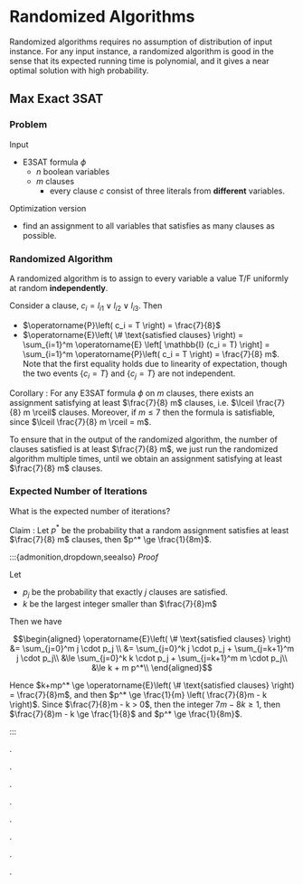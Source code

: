 # Randomized Algorithms

Randomized algorithms requires no assumption of distribution of input instance. For any input instance, a randomized algorithm is good in the sense that its expected running time is polynomial, and it gives a near optimal solution with high probability.


## Max Exact 3SAT

### Problem

Input
- E3SAT formula $\phi$
  - $n$ boolean variables
  - $m$ clauses
    - every clause $c$ consist of three literals from **different** variables.

Optimization version
- find an assignment to all variables that satisfies as many clauses as possible.

### Randomized Algorithm

A randomized algorithm is to assign to every variable a value T/F uniformly at random **independently**.

Consider a clause, $c_i = l_{i1} \vee l_{i2} \vee l_{i3}$. Then
- $\operatorname{P}\left( c_i = T \right) = \frac{7}{8}$
- $\operatorname{E}\left( \# \text{satisfied clauses}  \right) = \sum_{i=1}^m \operatorname{E} \left[ \mathbb{I} (c_i = T) \right] = \sum_{i=1}^m \operatorname{P}\left( c_i = T \right) = \frac{7}{8} m$. Note that the first equality holds due to linearity of expectation, though the two events $\left\{ c_i = T \right\}$ and $\left\{ c_j= T \right\}$ are not independent.


Corollary
: For any E3SAT formula $\phi$  on $m$ clauses, there exists an assignment satisfying at least $\frac{7}{8} m$ clauses, i.e. $\lceil \frac{7}{8} m \rceil$ clauses. Moreover, if $m\le 7$ then the formula is satisfiable, since $\lceil \frac{7}{8} m \rceil = m$.

To ensure that in the output of the randomized algorithm, the number of clauses satisfied is at least $\frac{7}{8} m$, we just run the randomized algorithm multiple times, until we obtain an assignment satisfying at least $\frac{7}{8} m$ clauses.

### Expected Number of Iterations

What is the expected number of iterations?

Claim
: Let $p^*$ be the probability that a random assignment satisfies at least $\frac{7}{8} m$ clauses, then $p^* \ge \frac{1}{8m}$.

:::{admonition,dropdown,seealso} *Proof*

Let

- $p_j$ be the probability that exactly $j$ clauses are satisfied.
- $k$ be the largest integer smaller than $\frac{7}{8}m$

Then we have


$$\begin{aligned}
\operatorname{E}\left( \# \text{satisfied clauses}  \right)
&= \sum_{j=0}^m j \cdot p_j \\
&= \sum_{j=0}^k j \cdot p_j + \sum_{j=k+1}^m j \cdot p_j\\
&\le \sum_{j=0}^k k \cdot p_j + \sum_{j=k+1}^m m \cdot p_j\\
&\le k + m p^*\\
\end{aligned}$$

Hence $k+mp^* \ge \operatorname{E}\left( \# \text{satisfied clauses}  \right) = \frac{7}{8}m$, and then $p^* \ge \frac{1}{m} \left( \frac{7}{8}m - k  \right)$. Since $\frac{7}{8}m - k > 0$, then the integer $7m-8k \ge 1$, then $\frac{7}{8}m - k \ge \frac{1}{8}$ and $p^* \ge \frac{1}{8m}$.

:::


.


.


.


.


.


.


.


.
